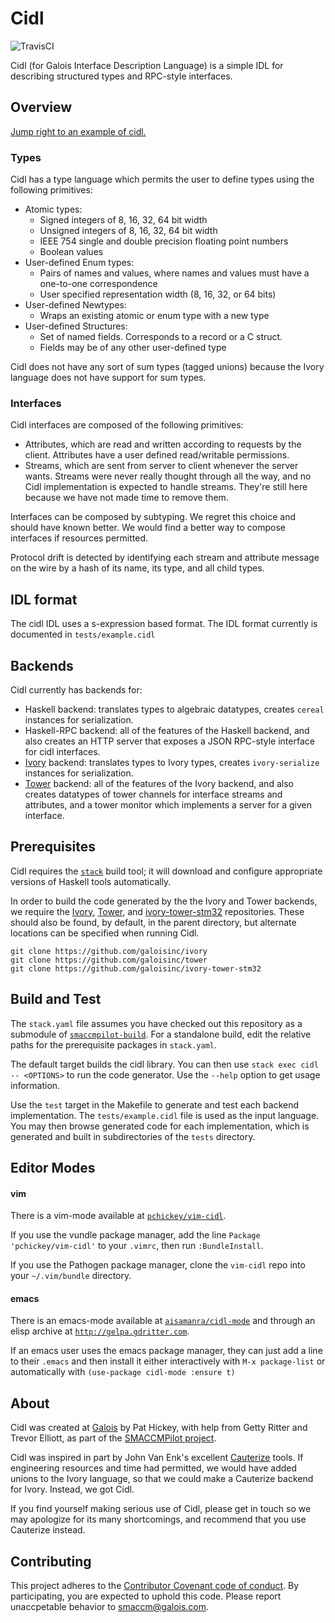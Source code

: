 # Cidl

![TravisCI](https://travis-ci.org/GaloisInc/cidl.svg)

Cidl (for Galois Interface Description Language) is a simple IDL for
describing structured types and RPC-style interfaces.

## Overview

[Jump right to an example of cidl.](https://github.com/galoisinc/cidl/tree/master/tests/example.cidl)

### Types

Cidl has a type language which permits the user to define types using
the following primitives:
- Atomic types:
    - Signed integers of 8, 16, 32, 64 bit width
    - Unsigned integers of 8, 16, 32, 64 bit width
    - IEEE 754 single and double precision floating point numbers
    - Boolean values
- User-defined Enum types:
    - Pairs of names and values, where names and values must have
      a one-to-one correspondence
    - User specified representation width (8, 16, 32, or 64 bits)
- User-defined Newtypes:
    - Wraps an existing atomic or enum type with a new type
- User-defined Structures:
    - Set of named fields. Corresponds to a record or a C struct.
    - Fields may be of any other user-defined type

Cidl does not have any sort of sum types (tagged unions) because the Ivory
language does not have support for sum types.

### Interfaces

Cidl interfaces are composed of the following primitives:
- Attributes, which are read and written according to requests by the client.
  Attributes have a user defined read/writable permissions.
- Streams, which are sent from server to client whenever the server wants.
  Streams were never really thought through all the way, and no Cidl
  implementation is expected to handle streams. They're still here because we
  have not made time to remove them.

Interfaces can be composed by subtyping. We regret this choice and should have
known better. We would find a better way to compose interfaces if resources
permitted.

Protocol drift is detected by identifying each stream and attribute message
on the wire by a hash of its name, its type, and all child types.

## IDL format

The cidl IDL uses a s-expression based format. The IDL format currently is
documented in `tests/example.cidl`

## Backends

Cidl currently has backends for:
  - Haskell backend: translates types to algebraic datatypes, creates `cereal`
    instances for serialization.
  - Haskell-RPC backend: all of the features of the Haskell backend, and also
    creates an HTTP server that exposes a JSON RPC-style interface for cidl
    interfaces.
  - [Ivory][] backend: translates types to Ivory types, creates `ivory-serialize`
    instances for serialization.
  - [Tower][] backend: all of the features of the Ivory backend, and also
    creates datatypes of tower channels for interface streams and attributes,
    and a tower monitor which implements a server for a given interface.

[Ivory]: http://github.com/GaloisInc/ivory
[Tower]: http://github.com/GaloisInc/tower

## Prerequisites

Cidl requires the [`stack`][stack] build tool; it will download and
configure appropriate versions of Haskell tools automatically.

[stack]: http://www.haskellstack.org

In order to build the code generated by the the Ivory and Tower backends, we
require the [Ivory][], [Tower][], and [ivory-tower-stm32][] repositories. These
should also be found, by default, in the parent directory, but
alternate locations can be specified when running Cidl.

[ivory-tower-stm32]: http://github.com/GaloisInc/ivory-tower-stm32

```
git clone https://github.com/galoisinc/ivory
git clone https://github.com/galoisinc/tower
git clone https://github.com/galoisinc/ivory-tower-stm32
```

## Build and Test

The `stack.yaml` file assumes you have checked out this repository as
a submodule of [`smaccmpilot-build`][smaccmpilot-build]. For a
standalone build, edit the relative paths for the prerequisite
packages in `stack.yaml`.

[smaccmpilot-build]: http://github.com/GaloisInc/smaccmpilot-build

The default target builds the cidl library. You can then use `stack
exec cidl -- <OPTIONS>` to run the code generator. Use the `--help`
option to get usage information.

Use the `test` target in the Makefile to generate and test each backend
implementation. The `tests/example.cidl` file is used as the input language.
You may then browse generated code for each implementation, which is generated
and built in subdirectories of the `tests` directory.

## Editor Modes

#### vim
There is a vim-mode available at [`pchickey/vim-cidl`](https://github.com/pchickey/vim-cidl).

If you use the vundle package manager, add the line `Package 'pchickey/vim-cidl'`
to your `.vimrc`, then run `:BundleInstall`.

If you use the Pathogen package manager, clone the `vim-cidl` repo into your
`~/.vim/bundle` directory.

#### emacs
There is an emacs-mode available at [`aisamanra/cidl-mode`](https://github.com/aisamanra/cidl-mode)
and through an elisp archive at [`http://gelpa.gdritter.com`](http://gelpa.gdritter.com).

If an emacs user uses the emacs package manager, they can just add a line to
their `.emacs` and then install it either interactively with `M-x package-list`
or automatically with `(use-package cidl-mode :ensure t)`

## About

Cidl was created at [Galois][] by Pat Hickey, with help from Getty Ritter and
Trevor Elliott, as part of the [SMACCMPilot project][].

Cidl was inspired in part by John Van Enk's excellent [Cauterize][] tools. If
engineering resources and time had permitted, we would have added unions to the
Ivory language, so that we could make a Cauterize backend for Ivory. Instead, we
got Cidl.

If you find yourself making serious use of Cidl, please get in touch so we may
apologize for its many shortcomings, and recommend that you use Cauterize
instead.

[Galois]: https://galois.com
[SMACCMPilot project]: https://smaccmpilot.org
[Cauterize]: https://github.com/cauterize-tools/cauterize

## Contributing

This project adheres to the
[Contributor Covenant code of conduct](CODE_OF_CONDUCT.md).
By participating, you are expected to uphold this code. Please report unaccpetable
behavior to [smaccm@galois.com](mailto:smaccm@galois.com).
